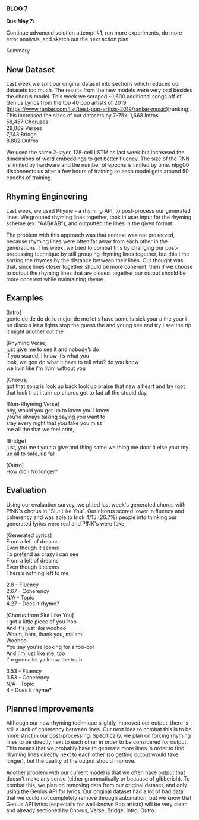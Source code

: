 ### BLOG 7 ###

**Due May 7:**  

Continue advanced solution attempt #1, run more experiments, do more error analysis, and sketch out the next action plan. 



Summary

## New Dataset ##
Last week we split our original dataset into sections which reduced our datasets too much. The results from the new models were very bad besides the chorus model. This week we scraped ~1,600 additional songs off of Genius Lyrics from the top 40 pop artists of 2019 (https://www.ranker.com/list/best-pop-artists-2019/ranker-music)[ranking]. This increased the sizes of our datasets by 7-75x.
1,668 Intros  
58,457 Choruses  
28,069 Verses  
7,743 Bridge  
8,802 Outros  

We used the same 2-layer, 128-cell LSTM as last week but increased the dimensions of word embeddings to get better fluency. The size of the RNN is limited by hardware and the number of epochs is limited by time. nlpg00 disconnects us after a few hours of training so each model gets around 50 epochs of training.

## Rhyming Engineering ##
Last week, we used Phyme - a rhyming API, to post-process our generated lines. We grouped rhyming lines together, took in user input for the rhyming scheme (ex: "AABAAB"), and outputted the lines in the given format. 

The problem with this approach was that context was not preserved, because rhyming lines were often far away from each other in the generations. This week, we tried to combat this by changing our post-processing technique by still grouping rhyming lines together, but this time sorting the rhymes by the distance between their lines. Our thought was that, since lines closer together should be more coherent, then if we choose to output the rhyming lines that are closest together our output should be more coherent while maintaining rhyme.

## Examples ##

\[Intro\]  
gente de de de de lo mejor de
me
let s have some is sick your a the your i on disco s let a
lights stop the guess the and young see
and try i see
the rip it might another out the

\[Rhyming Verse\]  
just give me to see it and nobody’s do  
if you scared, i know it’s what you  
look, we gon do what it have to tell who? do you know  
we livin like i’m livin’ without you  

\[Chorus\]  
got that song is look up back
look up praise that
naw a heart and lay
(got that
look that i turn up chorus get to fad
all the stupid day,

\[Non-Rhyming Verse\]  
boy, would you get up to know you i know  
you’re always talking saying you want to  
stay every night that you fake you miss  
me all the that we feel print,  

\[Bridge\]  
just, you me t your a give and thing
same we thing
me door
it else your
my up all to safe, up fall

\[Outro\]  
How did I No longer?

## Evaluation ##
Using our evaluation survey, we pitted last week's generated chorus with P!NK's chorus in "Slut Like You". Our chorus scored lower in fluency and coherency and was able to trick 4/15 (26.7%) people into thinking our generated lyrics were real and P!NK's were fake.

\[Generated Lyrics\]  
From a left of dreams  
Even though it seems  
To pretend as crazy i can see  
From a left of dreams  
Even though it seems  
There’s nothing left to me  

2.8 - Fluency  
2.67 - Coherency  
N/A - Topic  
4.27 - Does it rhyme?  

\[Chorus from Slut Like You\]  
I got a little piece of you-hoo  
And it's just like woohoo  
Wham, bam, thank you, ma'am!  
Woohoo  
You say you're looking for a foo-ool  
And I'm just like me, too  
I'm gonna let ya know the truth  

3.53 - Fluency  
3.53 - Coherency  
N/A - Topic  
4 - Does it rhyme?  

## Planned Improvements ##

Although our new rhyming technique slightly improved our output, there is still a lack of coherency between lines. Our next idea to combat this is to be more strict in our post-processing. Specifically, we plan on forcing rhyming lines to be directly next to each other in order to be considered for output. This means that we probably have to generate more lines in order to find rhyming lines directly next to each other (so getting output would take longer), but the quality of the output should improve.

Another problem with our current model is that we often have output that doesn't make any sense (either grammatically or because of gibberish). To combat this, we plan on removing data from our original dataset, and only using the Genius API for lyrics. Our original dataset had a lot of bad data that we could not completely remove through automation, but we know that Genius API lyrics (especially for well-known Pop artists) will be very clean and already sectioned by Chorus, Verse, Bridge, Intro, Outro.

